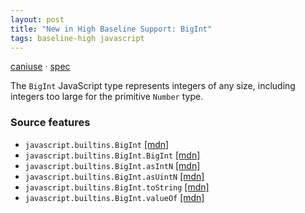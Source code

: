 ```yaml
---
layout: post
title: "New in High Baseline Support: BigInt"
tags: baseline-high javascript
---
```


[caniuse](https://caniuse.com/?search=bigint) · [spec](https://tc39.es/ecma262/multipage/numbers-and-dates.html#sec-bigint-objects)

The `BigInt` JavaScript type represents integers of any size, including integers too large for the primitive `Number` type.

### Source features

- ``javascript.builtins.BigInt`` [[mdn]](https://https://developer.mozilla.org/en-US/search?q=javascript.builtins.BigInt)
- ``javascript.builtins.BigInt.BigInt`` [[mdn]](https://https://developer.mozilla.org/en-US/search?q=javascript.builtins.BigInt.BigInt)
- ``javascript.builtins.BigInt.asIntN`` [[mdn]](https://https://developer.mozilla.org/en-US/search?q=javascript.builtins.BigInt.asIntN)
- ``javascript.builtins.BigInt.asUintN`` [[mdn]](https://https://developer.mozilla.org/en-US/search?q=javascript.builtins.BigInt.asUintN)
- ``javascript.builtins.BigInt.toString`` [[mdn]](https://https://developer.mozilla.org/en-US/search?q=javascript.builtins.BigInt.toString)
- ``javascript.builtins.BigInt.valueOf`` [[mdn]](https://https://developer.mozilla.org/en-US/search?q=javascript.builtins.BigInt.valueOf)
